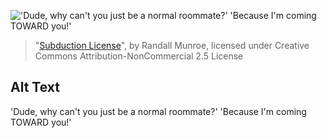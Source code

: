 !['Dude, why can't you just be a normal roommate?' 'Because I'm coming TOWARD you!'](https://imgs.xkcd.com/comics/subduction_license.png)
> "[Subduction License](https://xkcd.com/1388/)", by Randall Munroe, licensed under Creative Commons Attribution-NonCommercial 2.5 License

## Alt Text
'Dude, why can't you just be a normal roommate?' 'Because I'm coming TOWARD you!'
